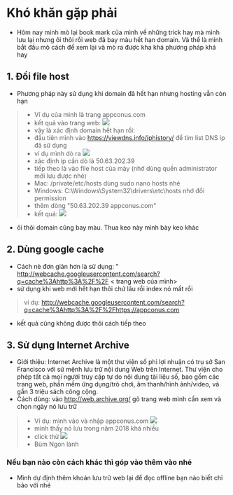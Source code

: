 # Khó khăn gặp phải
*   Hôm nay mình mò lại book mark của mình về những trick hay mà mình lưu lại nhưng ôi thôi rồi web đã bay màu hết hạn domain. Và thế là mình bắt đầu mò cách để xem lại và mò ra được kha khá phương pháp khá hay
## 1.  Đổi file host
* Phương pháp này sử dụng khi domain đã hết hạn nhưng hosting vẫn còn hạn
> * Ví dụ của mình là trang appconus.com
> * kết quả vào trang web:
>  ![](https://images.viblo.asia/45fa9f7f-6a37-482a-84d1-1970fb16c48a.png)
> * vậy là xác định domain hết hạn rồi:
> * đầu tiên mình vào https://viewdns.info/iphistory/ để tìm list DNS ip đã sữ dụng
> * ví dụ mình dò ra
> ![](https://images.viblo.asia/31812382-e3b1-4bdb-9d2c-4823dd6dddcf.png)
> * xác định ip cần dò là 50.63.202.39
> * tiếp theo là vào file host của máy  (nhớ dùng quền administrator mới lưu được nhé)
> * Mac: /private/etc/hosts dùng sudo nano hosts nhé
> * Windows: C:\Windows\System32\drivers\etc\hosts nhớ đổi permission
> * thêm dòng "50.63.202.39 appconus.com"
> * kết quả: 
> ![](https://images.viblo.asia/57915136-f726-45a7-b03b-22f54099210b.png)
*  ôi thôi domain cũng bay màu. Thua keo này mình bày keo khác
## 2.  Dùng google cache
* Cách nè đơn giản hơn là sử dụng: " http://webcache.googleusercontent.com/search?q=cache%3Ahttp%3A%2F%2F < trang web của mình>
* sử dụng khi web mới hết hạn thôi chứ lâu rồi index nó mất rồi 
> ví dụ: http://webcache.googleusercontent.com/search?q=cache%3Ahttp%3A%2F%2Fhttps://appconus.com
* kết quả cũng không được thôi cách tiếp theo
## 3. Sử dụng Internet Archive
 * Giới thiệu: Internet Archive là một thư viện số phi lợi nhuận có trụ sở San Francisco với sứ mệnh lưu trữ nội dung Web trên Internet. Thư viện cho phép tất cả mọi người truy cập tự do nội dung tài liệu số, bao gồm các trang web, phần mềm ứng dụng/trò chơi, âm thanh/hình ảnh/video, và gần 3 triệu sách công cộng.
 * Cách dùng: vào http://web.archive.org/ gõ trang web mình cần xem và chọn ngày nó lưu trữ 
> * Ví dụ: mình vào và nhập appconus.com
> ![](https://images.viblo.asia/8d4ad5c6-eae6-42e6-a310-e926db2a283e.png)
> * mình thấy nó lưu trong năm 2018 khá nhiều
> * click thử
> ![](https://images.viblo.asia/e2a826b4-748a-4dbd-aef2-92730a60aeed.png)
> * Bùm Ngon lành
### Nếu bạn nào còn cách khác thì góp vào thêm vào nhé
* Mình dự định thêm khoản lưu trữ web lại để đọc offline bạn nào biết chỉ bảo với nhé